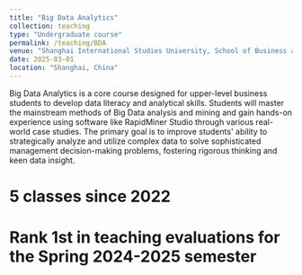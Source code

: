 ```yaml
---
title: "Big Data Analytics"
collection: teaching
type: "Undergraduate course"
permalink: /teaching/BDA
venue: "Shanghai International Studies University, School of Business and Management"
date: 2025-03-01
location: "Shanghai, China"
---
```


Big Data Analytics is a core course designed for upper-level business students to develop data literacy and analytical skills. Students will master the mainstream methods of Big Data analysis and mining and gain hands-on experience using software like RapidMiner Studio through various real-world case studies. The primary goal is to improve students' ability to strategically analyze and utilize complex data to solve sophisticated management decision-making problems, fostering rigorous thinking and keen data insight.

5 classes since 2022
======

Rank 1st in teaching evaluations for the Spring 2024-2025 semester
======

